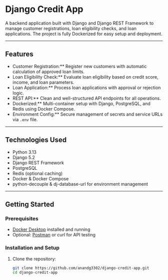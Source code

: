 # Django Credit App

A backend application built with Django and Django REST Framework to manage customer registrations, loan eligibility checks, and loan applications. The project is fully Dockerized for easy setup and deployment.

---

## Features

- Customer Registration:** Register new customers with automatic calculation of approved loan limits.
- Loan Eligibility Check:** Evaluate loan eligibility based on credit score, income, and loan parameters.
- Loan Application:** Process loan applications with approval or rejection logic.
- REST API:** Clean and well-structured API endpoints for all operations.
- Dockerized:** Multi-container setup with Django, PostgreSQL, and Redis using Docker Compose.
- Environment Config:** Secure management of secrets and service URLs via `.env` file.

---

## Technologies Used

- Python 3.13  
- Django 5.2  
- Django REST Framework  
- PostgreSQL  
- Redis (optional caching)  
- Docker & Docker Compose  
- python-decouple & dj-database-url for environment management

---

## Getting Started

### Prerequisites

- [Docker Desktop](https://www.docker.com/products/docker-desktop) installed and running  
- Optional: [Postman](https://www.postman.com/) or curl for API testing

### Installation and Setup

1. Clone the repository:

   ```bash
   git clone https://github.com/anandg3302/django-credit-app.git
   cd django-credit-app

